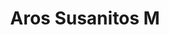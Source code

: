 ---
title: Aros Susanitos M
date: 
draft: false

# descripcion
description : Aro de plata y cristal. Se puede armar el conjunto de cadena y dije haciendo juego

materials: Plata 925

color: Plateado y cristal

dimensions: 0,6cm diam

code: 01-07-0412

type: "Aros"

categories: []

price: $4.190,00

price_eftvo: $3.560,00

# Images
# first image will be shown in the product page
images:
  # - image: "images/path_to_image"
  # La ubicacion de las imagenes es imagenes/Aros/Aros.Cristal/01-07-0412-aros-susanitos-m
  - image: "./images/aros/cristal/01-07-0412-aros-susanitos-medianos_a.JPG"
  - image: "./images/aros/cristal/01-07-0412-aros-susanitos-medianos_b.JPG"
---